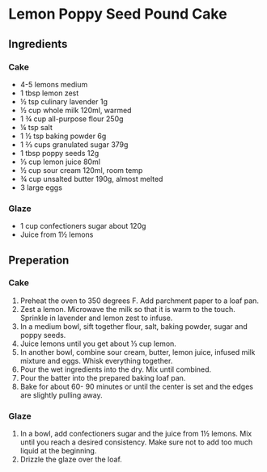 # Lemon Poppy Seed Pound Cake

## Ingredients
### Cake
* 4-5 lemons medium
* 1 tbsp lemon zest
* ½ tsp culinary lavender 1g
* ½ cup whole milk 120ml, warmed
* 1 ¾ cup all-purpose flour 250g
* ¼ tsp salt
* 1 ½ tsp baking powder 6g
* 1 ⅔ cups granulated sugar 379g
* 1 tbsp poppy seeds 12g
* ⅓ cup lemon juice 80ml
* ½ cup sour cream 120ml, room temp
* ¾ cup unsalted butter 190g, almost melted
* 3 large eggs

### Glaze
* 1 cup confectioners sugar about 120g
* Juice from 1½ lemons

## Preperation
### Cake
1. Preheat the oven to 350 degrees F. Add parchment paper to a loaf pan.
1. Zest a lemon. Microwave the milk so that it is warm to the touch. Sprinkle in lavender and lemon zest to infuse. 
1. In a medium bowl, sift together flour, salt, baking powder, sugar and poppy seeds.
1. Juice lemons until you get about ⅓ cup lemon.
1. In another bowl, combine sour cream, butter, lemon juice, infused milk mixture and eggs. Whisk everything together.
1. Pour the wet ingredients into the dry. Mix until combined.
1. Pour the batter into the prepared baking loaf pan.
1. Bake for about 60- 90 minutes or until the center is set and the edges are slightly pulling away.

### Glaze
1. In a bowl, add confectioners sugar and the juice from 1½ lemons. Mix until you reach a desired consistency. Make sure not to add too much liquid at the beginning.
1. Drizzle the glaze over the loaf.